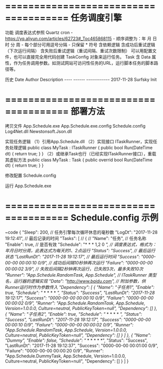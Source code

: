 ﻿=====================================
任务调度引擎
=====================================
功能
	调度表达式参照 Quartz cron
		- https://yq.aliyun.com/articles/62723#_Toc465868115
		- 顺序调整为：年 月 日 时 分 周
		- 每个部分可用逗号分隔
		- 只保留 * 符号
	含依赖逻辑
	含成功后重试逻辑（下次运行间隔）
	含失败后重试逻辑（重试间隔、重试次数限制）
	可以用配置文件，也可以直接完全用代码创建 TaskConfig 对象来运行任务。
	Task 含 Data 属性，作为任务调用参数。如测试网站可访问性任务的URL，运行脚本任务的脚本路径等。

历史
	Date        Author        Description
	----        ------        ------------
	2017-11-28  Surfsky       Init


=====================================
部署方法
=====================================
拷贝文件
	App.Schedule.exe
	App.Schedule.exe.config
	Schedule.config
	Log4Net.dll
	Newstonsoft.Json.dll

实现任务逻辑
	（1）引用App.Schedule.dll
    （2）实现接口 ITaskRunner，实现任务处理逻辑
		public class MyTask : ITaskRunner
		{
			public bool Run(DateTime dt)
			{
				return true;
			}
		}
	（2）或继承Task也行（已经实现ITaskRunner接口），重载其虚拟方法
		public class MyTask : Task
		{
			public overrid bool Run(DateTime dt)
			{
				return true;
			}
		}
			

修改配置
	Schedule.config

运行
	App.Schedule.exe


=====================================
Schedule.config 示例
=====================================
~code
{
  "Sleep": 200,                                           // 任务引擎每次循环休息的毫秒数
  "LogDt": "2017-11-28 19:12:41",					      // 最后记录的时间
  "Tasks": [										      // 
    {												      // 
      "Name": "任务",								      // 任务名称
      "Enable": true,								      // 是否有效
      "Schedule": "* * * 1,2 0 *",					      // 调度表达式，格式为：年月日时分周，此表达式为每天的1、2点运行
      "Status": "Success",							      // 最后运行状态
      "LastRunDt": "2017-11-28 19:12:17",			      // 最后运行时间
      "Success": "0000-00-00 00:00:10 0/9",			      // 成功后间隔10秒钟再次运行
      "Failure": "0000-00-00 00:00:02 3/9",			      // 失败后间隔2秒钟再次运行，已失败3次，最多失败10次
      "Runner": "App.Schedule.RandomTask, App.Schedule",  // ITaskRunner 类型名，运行器的逻辑实现
	  "Data": "http://www.baidu.com",                     // 附加参数，供Runner运行时作为参数传入
      "Dependency": [
        {
          "Name": "子任务1",
          "Enable": true,
          "Schedule": "* * * * * *",
          "Status": "Success",
          "LastRunDt": "2017-11-28 19:12:17",
          "Success": "0000-00-00 00:00:10 0/9",
          "Failure": "0000-00-00 00:00:02 0/9",
          "Runner": "App.Schedule.RandomTask, App.Schedule, Version=1.0.0.0, Culture=neutral, PublicKeyToken=null",
          "Dependency": []
        },
        {
          "Name": "子任务2",
          "Enable": true,
          "Schedule": "* * * * * *",
          "Status": "Success",
          "LastRunDt": "2017-11-28 19:12:17",
          "Success": "0000-00-00 00:00:10 0/9",
          "Failure": "0000-00-00 00:00:02 0/9",
          "Runner": "App.Schedule.RandomTask, App.Schedule, Version=1.0.0.0, Culture=neutral, PublicKeyToken=null",
          "Dependency": []
        }
      ]
    },
    {
      "Name": "Dummy",
      "Enable": false,
      "Schedule": "* * * * * *",
      "Status": "Success",
      "LastRunDt": "2017-11-28 19:12:37",
      "Success": "0000-00-00 00:01:00 0/9",
      "Failure": "0000-00-00 00:00:20 0/9",
      "Runner": "App.Schedule.DummyTask, App.Schedule, Version=1.0.0.0, Culture=neutral, PublicKeyToken=null",
      "Dependency": []
    }
  ]
}

